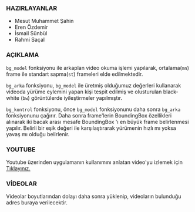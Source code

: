 ### HAZIRLAYANLAR

- Mesut Muhammet Şahin
- Eren Özdemir
- İsmail Sünbül
- Rahmi Saçal

### AÇIKLAMA

`bg_model` fonksiyonu ile arkaplan video okuma işlemi yapılarak, ortalama(`mn`) frame ile standart sapma(`st`) frameleri elde edilmektedir. 

`bg_arka` fonksiyonu, `bg_model` ile üretmiş olduğumuz değerleri kullanarak videoda yürüme eylemini yapan kişi tespit edilmiş ve olusturulan black-white (`bw`) görüntülerde iyileştirmeler yapılmıştır.

`bg_kontrol` fonksiyonu, önce `bg_model` fonksiyonunu daha sonra `bg_arka` fonksiyonunu çağırır. Daha sonra frame'lerin BoundingBox özellikleri alınarak iki bacak arası mesafe BoundingBox 'ı en büyük frame belirlenmesi yapılır. Belirli bir eşik değeri ile karşılaştırarak yürümenin hızlı mı yoksa yavaş mı olduğu belirlenir.

### YOUTUBE

Youtube üzerinden uygulamanın kullanımını anlatan video'yu izlemek için [Tıklayınız.](http://www.youtube.com/watch?v=JJZXZ9oghOY)

### VİDEOLAR

Videolar boyutlarından dolayı daha sonra yüklenip, videoların bulunduğu adres buraya verilecektir. 
